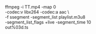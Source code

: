 ffmpeg -i TT.mp4 -map 0 \
-codec:v libx264 -codec:a aac \    
-f ssegment -segment_list playlist.m3u8 \
-segment_list_flags +live -segment_time 10 \
out%03d.ts

